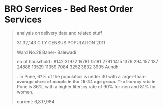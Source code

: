 # BRO Services - Bed Rest Order Services
>analysis on delivery data and related stuff
>
>31,32,143 CITY CENSUS POPULATION 2011
>
>Ward No.28 Baner- Balewadi
>
>no of household :  8142 31972 16781 15191 2791 1415 1376 294 157 137 24888 13529 11359 7084 3252 3832 3995  Aundh 
>
>. In Pune, 62% of the population is under 30 with a larger-than-average share of people in the 25-34 age group. The literacy rate in Pune is 86%, with a higher literacy rate of 90% for men and 81% for women.
>
>current:  6,807,984
